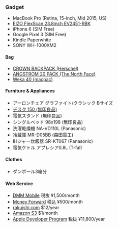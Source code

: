### Gadget

* MacBook Pro (Retina, 15-inch, Mid 2015, US)
* [EIZO FlexScan 23.8inch EV2451-RBK](http://www.amazon.co.jp/exec/obidos/ASIN/B01MFAJEZU/rakuishi-22/ref=nosim/)
* iPhone 6 (SIM Free)
* Google Pixel 3 (SIM Free)
* Kindle Paperwhite
* SONY WH-1000XM2

#### Bag

* [CROWN BACKPACK (Herschel)](http://shop.herschelsupply.com/collections/backpacks/products/crown-backpack-charcoal-crosshatch-3m-rubber)
* [ANGSTROM 20 PACK (The North Face)](https://www.thenorthface.com/shop/angstrom-20-pack)
* [Weka 40 (macpac)](http://goldwinwebstore.jp/ec/pro/disp/1/MM61508)

#### Furniture & Appliances

* アーロンチェア グラファイト/クラシック Bサイズ
* [デスク 150 (無印良品)](http://www.muji.net/store/cmdty/detail/4934761394572)
* 電気スタンド (無印良品)
* シングルベッド 98x198 (無印良品)
* 洗濯乾燥機 NA-VD110L (Panasonic)
* 冷蔵庫 MR-D05BB (森田電工)
* IHジャー炊飯器 SR-KT067 (Panasonic)
* 電気ケトル アプレシア0.8L (T-fal)

#### Clothes

* ダンボール3箱分

#### Web Service

* [DMM Mobile](http://mvno.dmm.com/) 税抜 ¥1,500/month
* [Money Forward](https://moneyforward.com/) 税込 ¥500/month
* [rakuishi.com](https://aws.amazon.com/jp/) $12/year
* [Amazon S3](https://aws.amazon.com/jp/) $1/month
* [Apple Developer Program](https://developer.apple.com/jp/) 税抜 ¥11,800/year
